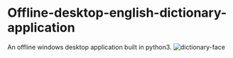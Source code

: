 # Offline-desktop-english-dictionary-application
An offline windows desktop application built in python3.
![dictionary-face](https://user-images.githubusercontent.com/31071586/182755807-37b63f3d-5b2f-4528-92a9-cd65b5ced8b8.PNG)
